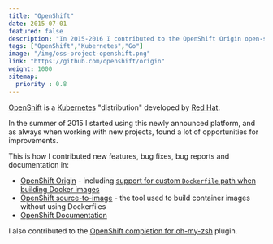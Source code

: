 ```yaml
---
title: "OpenShift"
date: 2015-07-01
featured: false
description: "In 2015-2016 I contributed to the OpenShift Origin open-source project: new features, bug fixes, bug reports and documentation."
tags: ["OpenShift","Kubernetes","Go"]
image: "/img/oss-project-openshift.png"
link: "https://github.com/openshift/origin"
weight: 1000
sitemap:
  priority : 0.8
---
```


[OpenShift](https://www.okd.io/) is a [Kubernetes](https://kubernetes.io/) "distribution" developed by [Red Hat](https://www.redhat.com/).

In the summer of 2015 I started using this newly announced platform, and as always when working with new projects, found a lot of opportunities for improvements.

This is how I contributed new features, bug fixes, bug reports and documentation in:
- [OpenShift Origin](https://github.com/openshift/origin/issues?q=author%3Avbehar) - including [support for custom `Dockerfile` path when building Docker images](https://github.com/openshift/origin/pull/5976)
- [OpenShift source-to-image](https://github.com/openshift/source-to-image/issues?q=author%3Avbehar) - the tool used to build container images without using Dockerfiles
- [OpenShift Documentation](https://github.com/openshift/openshift-docs/issues?q=author%3Avbehar)

I also contributed to the [OpenShift completion for oh-my-zsh](https://github.com/chmouel/oh-my-zsh-openshift) plugin.
